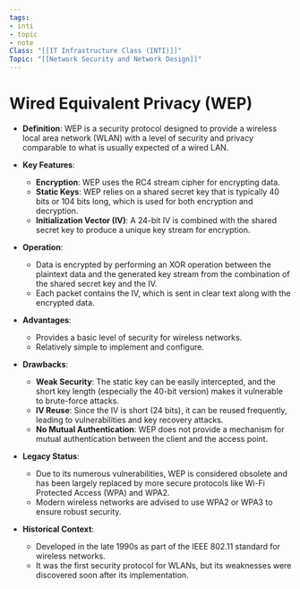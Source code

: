 ```yaml
---
tags:
- inti
- topic
- note
Class: "[[IT Infrastructure Class (INTI)]]"
Topic: "[[Network Security and Network Design]]"
---
```


# Wired Equivalent Privacy (WEP)

- **Definition**: WEP is a security protocol designed to provide a wireless local area network (WLAN) with a level of security and privacy comparable to what is usually expected of a wired LAN.
    
- **Key Features**:
    
    - **Encryption**: WEP uses the RC4 stream cipher for encrypting data.
    - **Static Keys**: WEP relies on a shared secret key that is typically 40 bits or 104 bits long, which is used for both encryption and decryption.
    - **Initialization Vector (IV)**: A 24-bit IV is combined with the shared secret key to produce a unique key stream for encryption.
- **Operation**:
    
    - Data is encrypted by performing an XOR operation between the plaintext data and the generated key stream from the combination of the shared secret key and the IV.
    - Each packet contains the IV, which is sent in clear text along with the encrypted data.
- **Advantages**:
    
    - Provides a basic level of security for wireless networks.
    - Relatively simple to implement and configure.
- **Drawbacks**:
    
    - **Weak Security**: The static key can be easily intercepted, and the short key length (especially the 40-bit version) makes it vulnerable to brute-force attacks.
    - **IV Reuse**: Since the IV is short (24 bits), it can be reused frequently, leading to vulnerabilities and key recovery attacks.
    - **No Mutual Authentication**: WEP does not provide a mechanism for mutual authentication between the client and the access point.
- **Legacy Status**:
    
    - Due to its numerous vulnerabilities, WEP is considered obsolete and has been largely replaced by more secure protocols like Wi-Fi Protected Access (WPA) and WPA2.
    - Modern wireless networks are advised to use WPA2 or WPA3 to ensure robust security.
- **Historical Context**:
    
    - Developed in the late 1990s as part of the IEEE 802.11 standard for wireless networks.
    - It was the first security protocol for WLANs, but its weaknesses were discovered soon after its implementation.
